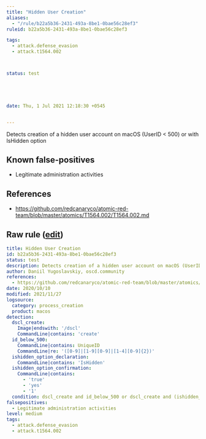 ```yaml
---
title: "Hidden User Creation"
aliases:
  - "/rule/b22a5b36-2431-493a-8be1-0bae56c28ef3"
ruleid: b22a5b36-2431-493a-8be1-0bae56c28ef3

tags:
  - attack.defense_evasion
  - attack.t1564.002



status: test





date: Thu, 1 Jul 2021 12:18:30 +0545


---
```


Detects creation of a hidden user account on macOS (UserID < 500) or with IsHidden option

<!--more-->


## Known false-positives

* Legitimate administration activities



## References

* https://github.com/redcanaryco/atomic-red-team/blob/master/atomics/T1564.002/T1564.002.md


## Raw rule ([edit](https://github.com/SigmaHQ/sigma/edit/master/rules/linux/macos/process_creation/proc_creation_macos_create_hidden_account.yml))
```yaml
title: Hidden User Creation
id: b22a5b36-2431-493a-8be1-0bae56c28ef3
status: test
description: Detects creation of a hidden user account on macOS (UserID < 500) or with IsHidden option
author: Daniil Yugoslavskiy, oscd.community
references:
  - https://github.com/redcanaryco/atomic-red-team/blob/master/atomics/T1564.002/T1564.002.md
date: 2020/10/10
modified: 2021/11/27
logsource:
  category: process_creation
  product: macos
detection:
  dscl_create:
    Image|endswith: '/dscl'
    CommandLine|contains: 'create'
  id_below_500:
    CommandLine|contains: UniqueID
    CommandLine|re: '([0-9]|[1-9][0-9]|[1-4][0-9]{2})'
  ishidden_option_declaration:
    CommandLine|contains: 'IsHidden'
  ishidden_option_confirmation:
    CommandLine|contains:
      - 'true'
      - 'yes'
      - '1'
  condition: dscl_create and id_below_500 or dscl_create and (ishidden_option_declaration and ishidden_option_confirmation)
falsepositives:
  - Legitimate administration activities
level: medium
tags:
  - attack.defense_evasion
  - attack.t1564.002

```
